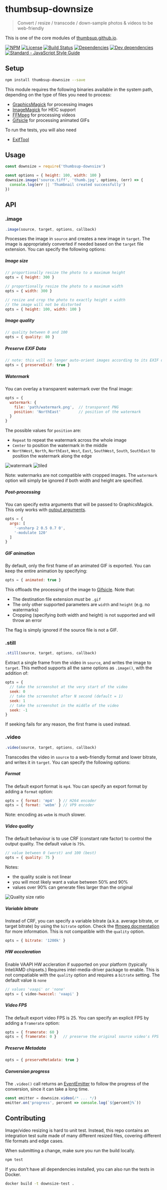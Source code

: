 # thumbsup-downsize

> Convert / resize / transcode / down-sample photos & videos to be web-friendly

This is one of the core modules of [thumbsup.github.io](https://thumbsup.github.io).

[![NPM](http://img.shields.io/npm/v/thumbsup-downsize.svg?style=flat-square)](https://npmjs.org/package/thumbsup-downsize)
[![License](http://img.shields.io/npm/l/thumbsup-downsize.svg?style=flat-square)](https://github.com/thumbsup/thumbsup-downsize)
[![Build Status](http://img.shields.io/travis/thumbsup/downsize.svg?style=flat-square)](http://travis-ci.org/thumbsup/downsize)
[![Dependencies](http://img.shields.io/david/thumbsup/downsize.svg?style=flat-square)](https://david-dm.org/thumbsup/downsize)
[![Dev dependencies](http://img.shields.io/david/dev/thumbsup/downsize.svg?style=flat-square)](https://david-dm.org/thumbsup/downsize)
[![Standard - JavaScript Style Guide](https://img.shields.io/badge/code_style-standard-brightgreen.svg)](http://standardjs.com/)

## Setup

```bash
npm install thumbsup-downsize --save
```

This module requires the following binaries available in the system path, depending on the type of files you need to process:

- [GraphicsMagick](http://www.graphicsmagick.org/) for processing images
- [ImageMagick](https://imagemagick.org/) for HEIC support
- [FFMpeg](https://ffmpeg.org/) for processing videos
- [Gifsicle](http://www.lcdf.org/gifsicle/) for processing animated GIFs

To run the tests, you will also need

- [ExifTool](http://www.sno.phy.queensu.ca/~phil/exiftool/)

## Usage

```js
const downsize = require('thumbsup-downsize')

const options = { height: 100, width: 100 }
downsize.image('source.tiff', 'thumb.jpg', options, (err) => {
  console.log(err || 'Thumbnail created successfully')
})
```

## API

### .image

```js
.image(source, target, options, callback)
```

Processes the image in `source` and creates a new image in `target`.
The image is appropriately converted if needed based on the `target` file extension.
You can specify the following options:

##### Image size

```js
// proportionally resize the photo to a maximum height
opts = { height: 300 }

// proportionally resize the photo to a maximum width
opts = { width: 300 }

// resize and crop the photo to exactly height x width
// the image will not be distorted
opts = { height: 100, width: 100 }
```

##### Image quality

```js
// quality between 0 and 100
opts = { quality: 80 }
```

##### Preserve EXIF Data

```js
// note: this will no longer auto-orient images according to its EXIF data
opts = { preserveExif: true }
```

##### Watermark

You can overlay a transparent watermark over the final image:

```js
opts = {
  watermark: {
    file: 'path/watermark.png',  // transparent PNG
    position: 'NorthEast'        // position of the watermark
  }
}
```

The possible values for `position` are:

- `Repeat` to repeat the watermark across the whole image
- `Center` to position the watermark in the middle
- `NorthWest`, `North`, `NorthEast`, `West`, `East`, `SouthWest`, `South`, `SouthEast` to position the watermark along the edge

![watermark](docs/watermark.jpg) ![tiled](docs/watermark-tiled.jpg)

Note: watermarks are not compatible with cropped images.
The `watermark` option will simply be ignored if both width and height are specified.

##### Post-processing

You can specify extra arguments that will be passed to GraphicsMagick.
This only works with [output arguments](https://github.com/aheckmann/gm#custom-arguments).

```js
opts = {
  args: [
    '-unsharp 2 0.5 0.7 0',
    '-modulate 120'
  ]
}
```

##### GIF animation

By default, only the first frame of an animated GIF is exported.
You can keep the entire animation by specifying:

```js
opts = { animated: true }
```

This offloads the processing of the image to [Gifsicle](https://github.com/kohler/gifsicle).
Note that:

- The destination file extension *must* be `.gif`
- The only other supported parameters are `width` and `height` (e.g. no watermarks)
- Cropping (specifying *both* width and height) is not supported and will throw an error

The flag is simply ignored if the source file is not a GIF.

### .still

```js
.still(source, target, options, callback)
```

Extract a single frame from the video in `source`, and writes the image to `target`.
This method supports all the same options as `.image()`, with the addition of:

```js
opts = {
  // take the screenshot at the very start of the video
  seek: 0
  // take the screenshot after N second (default = 1)
  seek: 1
  // take the screenshot in the middle of the video
  seek: -1
}
```

If seeking fails for any reason, the first frame is used instead.

### .video

```js
.video(source, target, options, callback)
```

Transcodes the video in `source` to a web-friendly format and lower bitrate, and writes it in `target`.
You can specify the following options:

##### Format

The default export format is `mp4`.
You can specify an export format by adding a `format` option:

```js
opts = { format: 'mp4'  } // H264 encoder
opts = { format: 'webm' } // VP9 encoder
```

Note: encoding as `webm` is much slower.

##### Video quality

The default behaviour is to use CRF (constant rate factor) to control the output quality.
The default value is `75%`.

```js
// value between 0 (worst) and 100 (best)
opts = { quality: 75 }
```

Notes:

- the quality scale is not linear
- you will most likely want a value between 50% and 90%
- values over 90% can generate files larger than the original

![Quality size ratio](docs/quality.png)

##### Variable bitrate

Instead of CRF, you can specify a variable bitrate (a.k.a. average bitrate, or target bitrate) by using the `bitrate` option.
Check the [ffmpeg docmentation](https://trac.ffmpeg.org/wiki/Encode/H.264) for more information.
This is not compatible with the `quality` option.

```js
opts = { bitrate: '1200k' }
```

##### HW acceleration

Enable VAAPI HW accleration if supported on your platform (typically Intel/AMD chipsets.) 
Requires intel-media-driver package to enable.
This is not compatiable with the `quality` option and requires a `bitrate` setting.
The default value is `none`

```js
// values 'vaapi' or 'none'
opts = { video-hwaccel: 'vaapi' }
```

##### Video FPS

The default export video FPS is 25. You can specify an explicit FPS by adding a `framerate` option:

```js
opts = { framerate: 60 }
opts = { framerate: 0 }   // preserve the original source video's FPS
```

##### Preserve Metadata

```js
opts = { preserveMetadata: true }
```

##### Conversion progress

The `.video()` call returns an [EventEmitter](https://nodejs.org/api/events.html)
to follow the progress of the conversion, since it can take a long time.

```js
const emitter = downsize.video(/* ... */)
emitter.on('progress', percent => console.log(`${percent}%`))
```

## Contributing

Image/video resizing is hard to unit test.
Instead, this repo contains an integration test suite made of many different resized files,
covering different file formats and edge cases.

When submitting a change, make sure you run the build locally.

```bash
npm test
```

If you don't have all dependencies installed, you can also run the tests in Docker.

```bash
docker build -t downsize-test .
```
